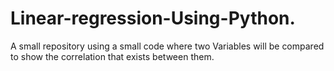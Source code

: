 # Linear-regression-Using-Python.



A small repository using a small code where two Variables will be compared to show the correlation that exists between them.
